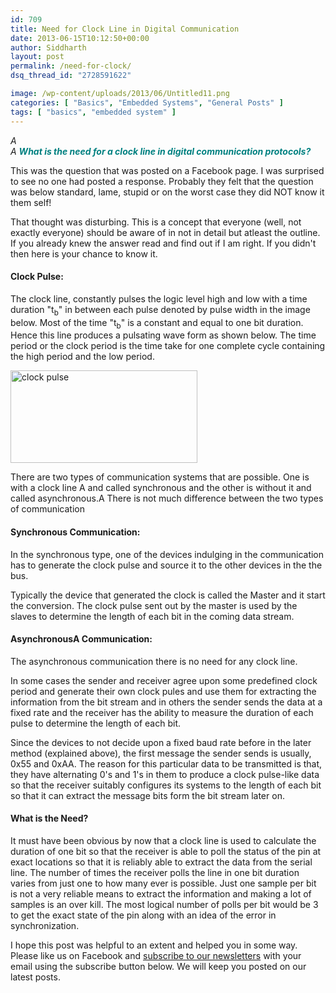 ```yaml
---
id: 709
title: Need for Clock Line in Digital Communication
date: 2013-06-15T10:12:50+00:00
author: Siddharth
layout: post
permalink: /need-for-clock/
dsq_thread_id: "2728591622"

image: /wp-content/uploads/2013/06/Untitled11.png
categories: [ "Basics", "Embedded Systems", "General Posts" ]
tags: [ "basics", "embedded system" ]
---
```


<address>
  A 
</address>

<address>
  A <span style="color: #008080;"><strong>What is the need for a clock line in digital communication protocols?</strong></span>
</address>

This was the question that was posted on a Facebook page. I was surprised to see no one had posted a response. Probably they felt that the question was below standard, lame, stupid or on the worst case they did NOT know it them self!

That thought was disturbing. This is a concept that everyone (well, not exactly everyone) should be aware of in not in detail but atleast the outline. If you already knew the answer read and find out if I am right. If you didn't then here is your chance to know it.

#### Clock Pulse:

The clock line, constantly pulses the logic level high and low with a time duration "t<sub>b</sub>" in between each pulse denoted by pulse width in the image below. Most of the time "t<sub>b</sub>" is a constant and equal to one bit duration. Hence this line produces a pulsating wave form as shown below. The time period or the clock period is the time take for one complete cycle containing the high period and the low period.

[<img class="aligncenter size-full wp-image-736" alt="clock pulse" src="/images/posts/2013/06/Untitled11.png" width="299" height="148" />](/images/posts/2013/06/Untitled11.png)

There are two types of communication systems that are possible. One is with a clock line A and called synchronous and the other is without it and called asynchronous.A There is not much difference between the two types of communication

#### Synchronous Communication:

In the synchronous type, one of the devices indulging in the communication has to generate the clock pulse and source it to the other devices in the the bus.

Typically the device that generated the clock is called the Master and it start the conversion. The clock pulse sent out by the master is used by the slaves to determine the length of each bit in the coming data stream.

#### AsynchronousA Communication:

The asynchronous communication there is no need for any clock line.

In some cases the sender and receiver agree upon some predefined clock period and generate their own clock pules and use them for extracting the information from the bit stream and in others the sender sends the data at a fixed rate and the receiver has the ability to measure the duration of each pulse to determine the length of each bit.

Since the devices to not decide upon a fixed baud rate before in the later method (explained above), the first message the sender sends is usually, 0x55 and 0xAA. The reason for this particular data to be transmitted is that, they have alternating 0's and 1's in them to produce a clock pulse-like data so that the receiver suitably configures its systems to the length of each bit so that it can extract the message bits form the bit stream later on.

#### What is the Need?

It must have been obvious by now that a clock line is used to calculate the duration of one bit so that the receiver is able to poll the status of the pin at exact locations so that it is reliably able to extract the data from the serial line. The number of times the receiver polls the line in one bit duration varies from just one to how many ever is possible. Just one sample per bit is not a very reliable means to extract the information and making a lot of samples is an over kill. The most logical number of polls per bit would be 3 to get the exact state of the pin along with an idea of the error in synchronization.

I hope this post was helpful to an extent and helped you in some way. Please like us on Facebook and <a href="http://embedjournal.com/subscribe/" target="_blank">subscribe to our newsletters</a> with your email using the subscribe button below. We will keep you posted on our latest posts.